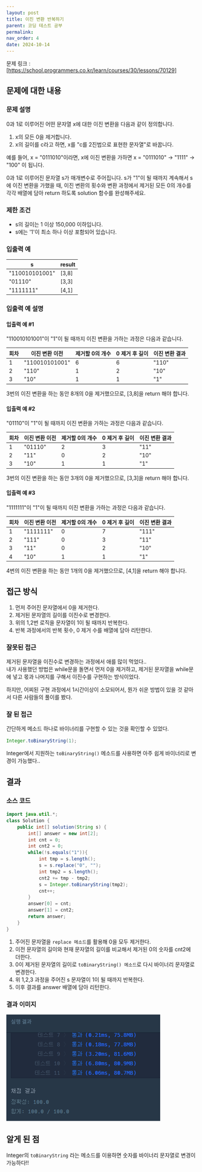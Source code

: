```yaml
---
layout: post
title: 이진 변환 반복하기
parent: 코딩 테스트 공부
permalink:
nav_order: 4
date: 2024-10-14
---
```


문제 링크 : [https://school.programmers.co.kr/learn/courses/30/lessons/70129]

## 문제에 대한 내용

### 문제 설명

0과 1로 이루어진 어떤 문자열 x에 대한 이진 변환을 다음과 같이 정의합니다.

1. x의 모든 0을 제거합니다.
2. x의 길이를 c라고 하면, x를 "c를 2진법으로 표현한 문자열"로 바꿉니다.

예를 들어, x = "0111010"이라면, x에 이진 변환을 가하면 x = "0111010" -> "1111" -> "100" 이 됩니다.

0과 1로 이루어진 문자열 s가 매개변수로 주어집니다. s가 "1"이 될 때까지 계속해서 s에 이진 변환을 가했을 때, 이진 변환의 횟수와 변환 과정에서 제거된 모든 0의 개수를 각각 배열에 담아 return 하도록 solution 함수를 완성해주세요.

### 제한 조건

- s의 길이는 1 이상 150,000 이하입니다.
- s에는 '1'이 최소 하나 이상 포함되어 있습니다.

### 입출력 예

| s              | result |
| -------------- | ------ |
| "110010101001" | [3,8]  |
| "01110"        | [3,3]  |
| "1111111"      | [4,1]  |

### 입출력 예 설명

#### 입출력 예 #1

"110010101001"이 "1"이 될 때까지 이진 변환을 가하는 과정은 다음과 같습니다.

| 회차 | 이진 변환 이전 | 제거할 0의 개수 | 0 제거 후 길이 | 이진 변환 결과 |
| ---- | -------------- | --------------- | -------------- | -------------- |
| 1    | "110010101001" | 6               | 6              | "110"          |
| 2    | "110"          | 1               | 2              | "10"           |
| 3    | "10"           | 1               | 1              | "1"            |

3번의 이진 변환을 하는 동안 8개의 0을 제거했으므로, [3,8]을 return 해야 합니다.

#### 입출력 예 #2

"01110"이 "1"이 될 때까지 이진 변환을 가하는 과정은 다음과 같습니다.

| 회차 | 이진 변환 이전 | 제거할 0의 개수 | 0 제거 후 길이 | 이진 변환 결과 |
| ---- | -------------- | --------------- | -------------- | -------------- |
| 1    | "01110"        | 2               | 3              | "11"           |
| 2    | "11"           | 0               | 2              | "10"           |
| 3    | "10"           | 1               | 1              | "1"            |

3번의 이진 변환을 하는 동안 3개의 0을 제거했으므로, [3,3]을 return 해야 합니다.

#### 입출력 예 #3

"1111111"이 "1"이 될 때까지 이진 변환을 가하는 과정은 다음과 같습니다.

| 회차 | 이진 변환 이전 | 제거할 0의 개수 | 0 제거 후 길이 | 이진 변환 결과 |
| ---- | -------------- | --------------- | -------------- | -------------- |
| 1    | "1111111"      | 0               | 7              | "111"          |
| 2    | "111"          | 0               | 3              | "11"           |
| 3    | "11"           | 0               | 2              | "10"           |
| 4    | "10"           | 1               | 1              | "1"            |

4번의 이진 변환을 하는 동안 1개의 0을 제거했으므로, [4,1]을 return 해야 합니다.

## 접근 방식

1. 먼저 주어진 문자열에서 0을 제거한다.
2. 제거된 문자열의 길이를 이진수로 변경한다.
3. 위의 1,2번 로직을 문자열이 1이 될 때까지 반복한다.
4. 반복 과정에서의 반복 횟수, 0 제거 수를 배열에 담아 리턴한다.

### 잘못된 접근

제거된 문자열을 이진수로 변경하는 과정에서 애를 많이 먹었다..  
내가 사용했던 방법은 while문을 돌면서 먼저 0을 제거하고, 제거된 문자열을 while문에 넣고 몫과 나머지를 구해서 이진수를 구현하는 방식이었다.

하지만, 어찌된 구현 과정에서 1시간이상이 소모되어서, 뭔가 쉬운 방법이 있을 것 같아서 다른 사람들의 풀이를 봤다.

### 잘 된 접근

간단하게 메소드 하나로 바이너리를 구현할 수 있는 것을 확인할 수 있었다.

```java
Integer.toBinaryString(1);
```

Integer에서 지원하는 `toBinaryString()` 메소드를 사용하면 아주 쉽게 바이너리로 변경이 가능했다..

## 결과

### 소스 코드

```java
import java.util.*;
class Solution {
    public int[] solution(String s) {
        int[] answer = new int[2];
        int cnt = 0;
        int cnt2 = 0;
        while(!s.equals("1")){
            int tmp = s.length();
            s = s.replace("0", "");
            int tmp2 = s.length();
            cnt2 += tmp - tmp2;
            s = Integer.toBinaryString(tmp2);
            cnt++;
        }
        answer[0] = cnt;
        answer[1] = cnt2;
        return answer;
    }
}
```

1. 주어진 문자열을 `replace 메소드`를 활용해 0을 모두 제거한다.
2. 이전 문자열의 길이와 현재 문자열의 길이를 비교해서 제거된 0의 숫자를 cnt2에 더한다.
3. 0이 제거된 문자열의 길이로 `toBinaryString() 메소드`로 다시 바이너리 문자열로 변경한다.
4. 위 1,2,3 과정을 주어진 s 문자열이 1이 될 때까지 반복한다.
5. 이후 결과를 answer 배열에 담아 리턴한다.

### 결과 이미지

![alt text](/공부/코딩-테스트-공부/image-2.png)

## 알게 된 점

Integer의 `toBinaryString` 라는 메소드를 이용하면 숫자를 바이너리 문자열로 변경이 가능하다!!

[https://school.programmers.co.kr/learn/courses/30/lessons/70129]: https://school.programmers.co.kr/learn/courses/30/lessons/70129
